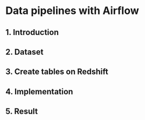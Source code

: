 # Data pipelines with Airflow

## 1. Introduction

## 2. Dataset

## 3. Create tables on Redshift

## 4. Implementation

## 5. Result
